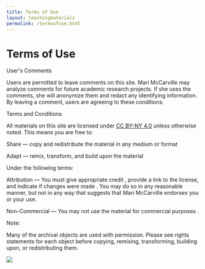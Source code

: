 ```yaml
---
title: Terms of Use
layout: teachingmaterials
permalink: /termsofuse.html
---
```

# Terms of Use 

User's Comments

Users are permitted to leave comments on this site. Mari McCarville may analyze comments for future academic research projects. If she uses the comments, she will anonymize them and redact any identifying information. By leaving a comment, users are agreeing to these conditions. 

Terms and Conditions

All materials on this site are licensed under [CC BY-NY 4.0](https://creativecommons.org/licenses/by-nc/4.0/) unless otherwise noted. This means you are free to: 

Share — copy and redistribute the material in any medium or format

Adapt — remix, transform, and build upon the material

Under the following terms:

Attribution — You must give appropriate credit , provide a link to the license, and indicate if changes were made . You may do so in any reasonable manner, but not in any way that suggests that Mari McCarville endorses you or your use.

Non-Commercial — You may not use the material for commercial purposes .

Note: 

Many of the archival objects are used with permission. Please see rights statements for each object before copying, remixing, transforming, building upon, or redistributing them. 

![](https://upload.wikimedia.org/wikipedia/commons/d/d3/Cc_by-nc_icon.svg)

